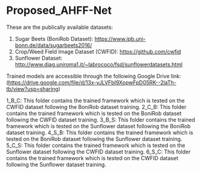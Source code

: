 # Proposed_AHFF-Net

These are the publically available datasets:
1.	Sugar Beets (BoniRob Dataset): https://www.ipb.uni-bonn.de/data/sugarbeets2016/
2.	Crop/Weed Field Image Dataset (CWFID): https://github.com/cwfid
3.	Sunflower Dataset: http://www.diag.uniroma1.it/~labrococo/fsd/sunflowerdatasets.html

Trained models are accessible through the following Google Drive link: (https://drive.google.com/file/d/13x-vJLVFbI9XopwFpD05RK--2laTh-tb/view?usp=sharing)


1_B_C: This folder contains the trained framework which is tested on the CWFID dataset following the BoniRob dataset training.
2_C_B: This folder contains the trained framework which is tested on the BoniRob dataset following the CWFID dataset training.
3_B_S: This folder contains the trained framework which is tested on the Sunflower dataset following the BoniRob dataset training.
4_S_B: This folder contains the trained framework which is tested on the BoniRob dataset following the Sunflower dataset training.
5_C_S: This folder contains the trained framework which is tested on the Sunflower dataset following the CWFID dataset training.
6_S_C: This folder contains the trained framework which is tested on the CWFID dataset following the Sunflower dataset training.
